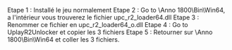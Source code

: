 Etape 1 : Installé le jeu normalement 
Etape 2 : Go to \Anno 1800\Bin\Win64, a l'intérieur vous trouverez le fichier upc_r2_loader64.dll
Etape 3 : Renommer ce fichier en upc_r2_loader64_o.dll
Etape 4 : Go to UplayR2Unlocker et copier les 3 fichiers 
Etape 5 : Retourner sur \Anno 1800\Bin\Win64 et coller les 3 fichiers.
